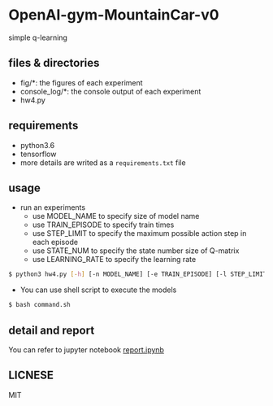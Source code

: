 # OpenAI-gym-MountainCar-v0
simple q-learning

## files & directories
- fig/*: the figures of each experiment
- console_log/*: the console output of each experiment
- hw4.py

## requirements

- python3.6
- tensorflow
- more details are writed as a `requirements.txt` file

## usage

- run an experiments
    - use MODEL_NAME to specify size of model name
    - use TRAIN_EPISODE to specify train times
    - use STEP_LIMIT to specify the maximum possible action step in each episode
    - use STATE_NUM to specify the state number size of Q-matrix
    - use LEARNING_RATE to specify the learning rate
```sh
$ python3 hw4.py [-h] [-n MODEL_NAME] [-e TRAIN_EPISODE] [-l STEP_LIMIT] [-s STATE_NUM] [-lr LEARNING_RATE]
```

- You can use shell script to execute the models

```sh
$ bash command.sh
```

## detail and report

You can refer to jupyter notebook [report.ipynb](https://nbviewer.jupyter.org/github/rapirent/OpenAI-gym-MountainCar-v0/blob/master/report.ipynb)

## LICNESE

MIT
